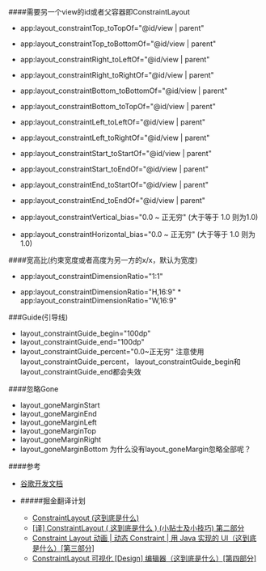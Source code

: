 

####需要另一个view的id或者父容器即ConstraintLayout
* app:layout_constraintTop_toTopOf="@id/view  | parent"
* app:layout_constraintTop_toBottomOf="@id/view | parent"
* app:layout_constraintRight_toLeftOf="@id/view | parent"
* app:layout_constraintRight_toRightOf="@id/view | parent"
* app:layout_constraintBottom_toBottomOf="@id/view | parent"
* app:layout_constraintBottom_toTopOf="@id/view | parent"
* app:layout_constraintLeft_toLeftOf="@id/view | parent"
* app:layout_constraintLeft_toRightOf="@id/view | parent"
* app:layout_constraintStart_toStartOf="@id/view | parent"
* app:layout_constraintStart_toEndOf="@id/view | parent"
* app:layout_constraintEnd_toStartOf="@id/view | parent"
* app:layout_constraintEnd_toEndOf="@id/view | parent"


* app:layout_constraintVertical_bias="0.0 ~ 正无穷"	(大于等于 1.0 则为1.0)
* app:layout_constraintHorizontal_bias="0.0 ~ 正无穷"	(大于等于 1.0 则为1.0)

####宽高比(约束宽度或者高度为另一方的x/x，默认为宽度)
* app:layout_constraintDimensionRatio="1:1"

* app:layout_constraintDimensionRatio="H,16:9"  * app:layout_constraintDimensionRatio="W,16:9"

###Guide(引导线)
* layout_constraintGuide_begin="100dp"
* layout_constraintGuide_end="100dp"
* layout_constraintGuide_percent="0.0~正无穷"
注意使用layout_constraintGuide_percent，
layout_constraintGuide_begin和layout_constraintGuide_end都会失效

####忽略Gone
* layout_goneMarginStart
* layout_goneMarginEnd
* layout_goneMarginLeft
* layout_goneMarginTop
* layout_goneMarginRight
* layout_goneMarginBottom
为什么没有layout_goneMargin忽略全部呢？

####参考
* [谷歌开发文档](https://developer.android.google.cn/reference/android/support/constraint/ConstraintLayout.html#DimensionConstraints)

* #####掘金翻译计划
	* [ConstraintLayout (这到底是什么)](https://juejin.im/entry/589dc5382f301e0069c3791a?utm_source=gold-miner&utm_medium=readme&utm_campaign=github)
	* [[译] ConstraintLayout ( 这到底是什么 ) (小贴士及小技巧) 第二部分](https://juejin.im/entry/58aaedd5ac502e006974e868?utm_source=gold-miner&utm_medium=readme&utm_campaign=github)
	* [Constraint Layout 动画 | 动态 Constraint | 用 Java 实现的 UI（这到底是什么）[第三部分]](https://juejin.im/entry/58b2fd59570c350069704265?utm_source=gold-miner&utm_medium=readme&utm_campaign=github)
	* [ConstraintLayout 可视化 [Design] 编辑器（这到底是什么）[第四部分]](https://juejin.im/entry/58b0e0381b69e60058a49455?utm_source=gold-miner&utm_medium=readme&utm_campaign=github)



